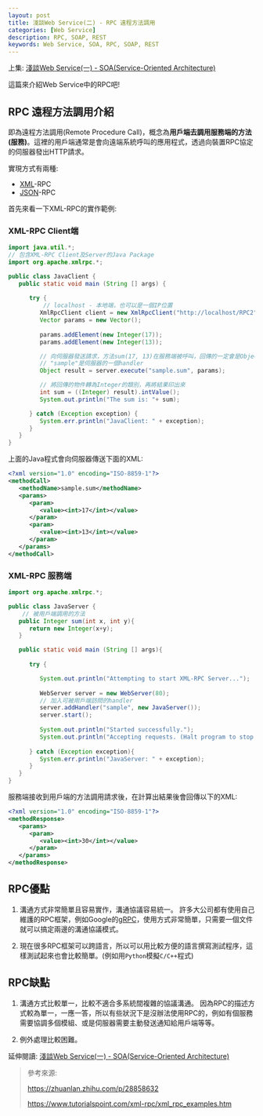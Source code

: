```yaml
---
layout: post
title: 淺談Web Service(二) - RPC 遠程方法調用
categories: [Web Service]
description: RPC, SOAP, REST
keywords: Web Service, SOA, RPC, SOAP, REST
---
```


上集: [淺談Web Service(一) - SOA(Service-Oriented Architecture)](https://ryanchen34057.github.io/2019/09/28/webServiceIntro/)

這篇來介紹Web Service中的RPC吧!

## RPC 遠程方法調用介紹
即為遠程方法調用(Remote Procedure Call)，概念為**用戶端去調用服務端的方法(服務)**。這裡的用戶端通常是會向遠端系統呼叫的應用程式，透過向裝置RPC協定的伺服器發出HTTP請求。

實現方式有兩種:

* [XML](https://en.wikipedia.org/wiki/XML)-RPC
* [JSON](https://en.wikipedia.org/wiki/JSON)-RPC

首先來看一下XML-RPC的實作範例:

### XML-RPC Client端
```java
import java.util.*;
// 包含XML-RPC Client及Server的Java Package
import org.apache.xmlrpc.*;

public class JavaClient {
   public static void main (String [] args) {
   
      try {
          // localhost - 本地端，也可以是一個IP位置
         XmlRpcClient client = new XmlRpcClient("http://localhost/RPC2"); 
         Vector params = new Vector();
         
         params.addElement(new Integer(17));
         params.addElement(new Integer(13));

         // 向伺服器發送請求，方法sum(17, 13)在服務端被呼叫，回傳的一定會是Object的物件
         // "sample"是伺服器的一個handler
         Object result = server.execute("sample.sum", params);

         // 將回傳的物件轉為Integer的類別，再將結果印出來
         int sum = ((Integer) result).intValue();
         System.out.println("The sum is: "+ sum);

      } catch (Exception exception) {
         System.err.println("JavaClient: " + exception);
      }
   }
}
```
上面的Java程式會向伺服器傳送下面的XML:
```xml
<?xml version="1.0" encoding="ISO-8859-1"?>
<methodCall>
   <methodName>sample.sum</methodName>
   <params>
      <param>
         <value><int>17</int></value>
      </param> 
      <param>
         <value><int>13</int></value>
      </param>
   </params>
</methodCall>
```

### XML-RPC 服務端
```java
import org.apache.xmlrpc.*;

public class JavaServer { 
    // 被用戶端調用的方法
   public Integer sum(int x, int y){
      return new Integer(x+y);
   }

   public static void main (String [] args){
   
      try {

         System.out.println("Attempting to start XML-RPC Server...");
         
         WebServer server = new WebServer(80);
         // 加入可被用戶端訪問的handler
         server.addHandler("sample", new JavaServer());
         server.start();
         
         System.out.println("Started successfully.");
         System.out.println("Accepting requests. (Halt program to stop.)");
         
      } catch (Exception exception){
         System.err.println("JavaServer: " + exception);
      }
   }
}
```

服務端接收到用戶端的方法調用請求後，在計算出結果後會回傳以下的XML:
```xml
<?xml version="1.0" encoding="ISO-8859-1"?>
<methodResponse>
   <params>
      <param>
         <value><int>30</int></value>
      </param>
   </params>
</methodResponse>
```

## RPC優點
1. 溝通方式非常簡單且容易實作，溝通協議容易統一。
許多大公司都有使用自己維護的RPC框架，例如Google的[gRPC](https://github.com/grpc/grpc)，使用方式非常簡單，只需要一個文件就可以搞定兩邊的溝通協議模式。

2. 現在很多RPC框架可以跨語言，所以可以用比較方便的語言撰寫測試程序，這樣測試起來也會比較簡單。(例如用`Python`模擬`C/C++`程式)

## RPC缺點
1. 溝通方式比較單一，比較不適合多系統間複雜的協議溝通。
因為RPC的描述方式較為單一，一應一答，所以有些狀況下是沒辦法使用RPC的，例如有個服務需要協調多個模組、或是伺服器需要主動發送通知給用戶端等等。

2. 例外處理比較困難。



延伸閱讀:
[淺談Web Service(一) - SOA(Service-Oriented Architecture)](https://ryanchen34057.github.io/2019/09/28/webServiceIntro/)



> 參考來源:
> 
> https://zhuanlan.zhihu.com/p/28858632
> 
> https://www.tutorialspoint.com/xml-rpc/xml_rpc_examples.htm